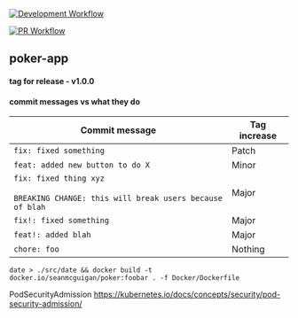 
[![Development Workflow](https://github.com/seanmcguigan/poker-app/workflows/dev%20deploy%20dockerimage/badge.svg)](https://github.com/seanmcguigan/poker-app/actions?query=workflow%3A"dev%20deploy%20dockerimage")

[![PR Workflow](https://github.com/seanmcguigan/poker-app/workflows/pull%20request%20validation/badge.svg)](https://github.com/seanmcguigan/poker-app/actions?query=workflow%3A"pull%20request%20validation")


## poker-app

#### tag for release - v1.0.0

#### commit messages vs what they do

| Commit message                                                                         | Tag increase |
| -------------------------------------------------------------------------------------- | ------------ |
| `fix: fixed something`                                                                 | Patch        |
| `feat: added new button to do X`                                                       | Minor        |
| `fix: fixed thing xyz`<br><br>`BREAKING CHANGE: this will break users because of blah` | Major        |
| `fix!: fixed something`                                                                | Major        |
| `feat!: added blah`                                                                    | Major        |
| `chore: foo`                                                                           | Nothing      |

```date > ./src/date && docker build -t docker.io/seanmcguigan/poker:foobar . -f Docker/Dockerfile```

PodSecurityAdmission
https://kubernetes.io/docs/concepts/security/pod-security-admission/
